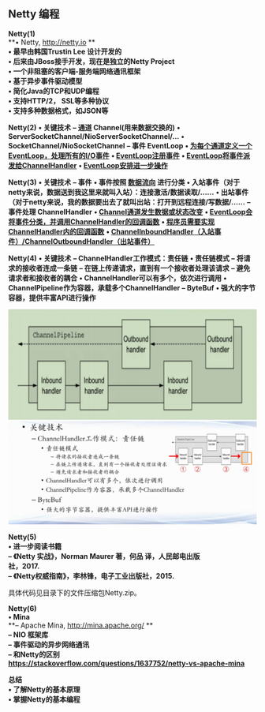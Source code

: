 ## Netty 编程

**Netty(1)**  
**• Netty, http://netty.io **  
**• 最早由韩国Trustin Lee 设计开发的**  
**• 后来由JBoss接手开发，现在是独立的Netty Project**  
**• 一个非阻塞的客户端-服务端网络通讯框架**  
**• 基于异步事件驱动模型**  
**• 简化Java的TCP和UDP编程**  
**• 支持HTTP/2， SSL等多种协议**  
**• 支持多种数据格式，如JSON等**  



**Netty(2)**
**• 关键技术**
**– 通道 Channel(用来数据交换的)**
**• ServerSocketChannel/NioServerSocketChannel/…**
**• SocketChannel/NioSocketChannel**
**– 事件 EventLoop**
**• <u>为每个通道定义一个EventLoop，处理所有的I/O事件</u>**
**• <u>EventLoop注册事件</u>**
**• <u>EventLoop将事件派发给ChannelHandler</u>**
**• <u>EventLoop安排进一步操作</u>**



**Netty(3)**
**• 关键技术**
**– 事件**
**• 事件按照 <u>数据流向</u> 进行分类**
**• 入站事件（对于netty来说，数据送到我这里来就叫入站）：连接激活/数据读取/……**
**• 出站事件（对于netty来说，我的数据要出去了就叫出站：打开到远程连接/写数据/……**
**– 事件处理 ChannelHandler**
**• <u>Channel通道发生数据或状态改变</u>**
**• <u>EventLoop会将事件分类，并调用ChannelHandler的回调函数</u>**
**• <u>程序员需要实现ChannelHandler内的回调函数</u>**
**• <u>ChannelInboundHandler（入站事件）/ChannelOutboundHandler（出站事件）</u>**



**Netty(4)**
**• 关键技术**
**– ChannelHandler工作模式：责任链**
**• 责任链模式**
**– 将请求的接收者连成一条链**
**– 在链上传递请求，直到有一个接收者处理该请求**
**– 避免请求者和接收者的耦合**
**• ChannelHandler可以有多个，依次进行调用**
**• ChannelPipeline作为容器，承载多个ChannelHandler**
**– ByteBuf** 
**• 强大的字节容器，提供丰富API进行操作**

<img src=".\责任链示意图.png" alt="责任链示意图"  />
<img src=".\netty工作模式-责任链.png" alt="netty工作模式-责任链"  />



**Netty(5)**  
**• 进一步阅读书籍**  
**– 《Netty 实战》，Norman Maurer 著，何品 译，人民邮电出版**  
**社，2017.**  
**– 《Netty权威指南》，李林锋，电子工业出版社，2015.**  

具体代码见目录下的文件压缩包Netty.zip。



**Netty(6)**  
**• Mina**  
**– Apache Mina, http://mina.apache.org/ **  
**– NIO 框架库**  
**– 事件驱动的异步网络通讯**  
**– 和Netty的区别**  
**https://stackoverflow.com/questions/1637752/netty-vs-apache-mina**  



**总结**  
**• 了解Netty的基本原理**  
**• 掌握Netty的基本编程**  

